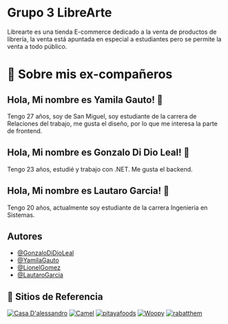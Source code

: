 # Grupo 3 LibreArte

Librearte es una tienda E-commerce dedicado a la venta de productos de librería, la venta está apuntada en especial a estudiantes pero se permite la venta a todo público.



# 🚀 Sobre mis ex-compañeros

## Hola, Mi nombre es Yamila Gauto! 👋
Tengo 27 años, soy de San Miguel, soy estudiante de la carrera de Relaciones del trabajo, me gusta el diseño, por lo que me interesa la parte de frontend.
## Hola, Mi nombre es Gonzalo Di Dio Leal! 👋
Tengo 23 años, estudié y trabajo con .NET. Me gusta el backend.
## Hola, Mi nombre es Lautaro Garcia! 👋
Tengo 20 años, actualmente soy estudiante de la carrera Ingenieria en Sistemas.
## Autores

- [@GonzaloDiDioLeal](https://github.com/gonzadidio)
- [@YamilaGauto](https://github.com/yamila-gauto)
- [@LionelGomez](https://github.com/LionelSGomez)
- [@LautaroGarcia](https://github.com/lautarodpr)

## 🔗 Sitios de Referencia 
[![Casa D'alessandro](https://img.shields.io/badge/Dalessandro-0A66C2?style=for-the-badge&logo=cafe&logoColor=white)](https://www.casadalessandro.com.ar/)
[![Camel](https://img.shields.io/badge/Camel-0A66C2?style=for-the-badge&logo=cafe&logoColor=white)](https://www.kokuyocamlin.com/camel/kids)
[![pitayafoods](https://img.shields.io/badge/PitayaFoods-0A66C2?style=for-the-badge&logo=cafe&logoColor=white)](https://www.pitayafoods.com/)
[![Woopy](https://img.shields.io/badge/Woopy-0A66C2?style=for-the-badge&logo=cafe&logoColor=white)](https://www.woopylibreria.com.ar/)
[![rabatthem](https://img.shields.io/badge/Rabatthem-0A66C2?style=for-the-badge&logo=cafe&logoColor=white)](https://rabatthem.se/)
